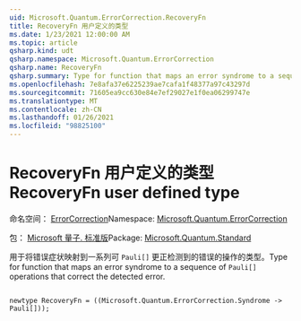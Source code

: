 ```yaml
---
uid: Microsoft.Quantum.ErrorCorrection.RecoveryFn
title: RecoveryFn 用户定义的类型
ms.date: 1/23/2021 12:00:00 AM
ms.topic: article
qsharp.kind: udt
qsharp.namespace: Microsoft.Quantum.ErrorCorrection
qsharp.name: RecoveryFn
qsharp.summary: Type for function that maps an error syndrome to a sequence of `Pauli[]` operations that correct the detected error.
ms.openlocfilehash: 7e8afa37e6225239ae7cafa1f48377a97c43297d
ms.sourcegitcommit: 71605ea9cc630e84e7ef29027e1f0ea06299747e
ms.translationtype: MT
ms.contentlocale: zh-CN
ms.lasthandoff: 01/26/2021
ms.locfileid: "98825100"
---
```

# <a name="recoveryfn-user-defined-type"></a><span data-ttu-id="6edab-102">RecoveryFn 用户定义的类型</span><span class="sxs-lookup"><span data-stu-id="6edab-102">RecoveryFn user defined type</span></span>

<span data-ttu-id="6edab-103">命名空间： [ErrorCorrection](xref:Microsoft.Quantum.ErrorCorrection)</span><span class="sxs-lookup"><span data-stu-id="6edab-103">Namespace: [Microsoft.Quantum.ErrorCorrection](xref:Microsoft.Quantum.ErrorCorrection)</span></span>

<span data-ttu-id="6edab-104">包： [Microsoft 量子. 标准版](https://nuget.org/packages/Microsoft.Quantum.Standard)</span><span class="sxs-lookup"><span data-stu-id="6edab-104">Package: [Microsoft.Quantum.Standard](https://nuget.org/packages/Microsoft.Quantum.Standard)</span></span>


<span data-ttu-id="6edab-105">用于将错误症状映射到一系列可 `Pauli[]` 更正检测到的错误的操作的类型。</span><span class="sxs-lookup"><span data-stu-id="6edab-105">Type for function that maps an error syndrome to a sequence of `Pauli[]` operations that correct the detected error.</span></span>

```qsharp

newtype RecoveryFn = ((Microsoft.Quantum.ErrorCorrection.Syndrome -> Pauli[]));
```

